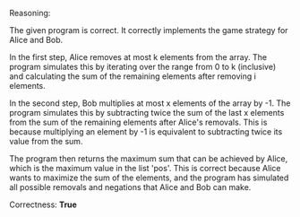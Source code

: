 Reasoning:

The given program is correct. It correctly implements the game strategy for Alice and Bob. 

In the first step, Alice removes at most k elements from the array. The program simulates this by iterating over the range from 0 to k (inclusive) and calculating the sum of the remaining elements after removing i elements. 

In the second step, Bob multiplies at most x elements of the array by -1. The program simulates this by subtracting twice the sum of the last x elements from the sum of the remaining elements after Alice's removals. This is because multiplying an element by -1 is equivalent to subtracting twice its value from the sum.

The program then returns the maximum sum that can be achieved by Alice, which is the maximum value in the list 'pos'. This is correct because Alice wants to maximize the sum of the elements, and the program has simulated all possible removals and negations that Alice and Bob can make.

Correctness: **True**